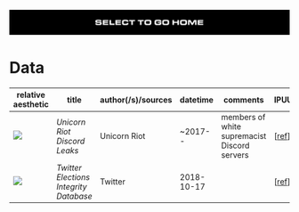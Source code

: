 [![](https://raw.githubusercontent.com/wdbm/InfoPeace/master/media/InfoPeace_home.png)](https://github.com/wdbm/InfoPeace/blob/master/README.md)

[//]: # (handy reference-style links)

[moderately important]: https://raw.githubusercontent.com/wdbm/InfoPeace/master/media/f1e1bd.png
[important           ]: https://raw.githubusercontent.com/wdbm/InfoPeace/master/media/eeba85.png
[very important      ]: https://raw.githubusercontent.com/wdbm/InfoPeace/master/media/e18d76.png
[extremely important ]: https://raw.githubusercontent.com/wdbm/InfoPeace/master/media/9c837e.png
[critical            ]: https://raw.githubusercontent.com/wdbm/InfoPeace/master/media/5b7887.png

# Data

|**relative aesthetic**                |**title**                                                                                                              |**author(/s)**/**sources**                                             |**datetime**   |**comments**                                  |**IPUUID4**                                                                                                                       |
|--------------------------------------|-----------------------------------------------------------------------------------------------------------------------|-----------------------------------------------------------------------|---------------|----------------------------------------------|----------------------------------------------------------------------------------------------------------------------------------|
|![][critical]                         |*Unicorn Riot Discord Leaks*                                                                                           |Unicorn Riot                                                           |~2017--        |members of white supremacist Discord servers  |[[ref](https://about.twitter.com/en_us/values/elections-integrity.html)]                                                          |
|![][critical]                         |*Twitter Elections Integrity Database*                                                                                 |Twitter                                                                |2018-10-17     |                                              |[[ref](https://about.twitter.com/en_us/values/elections-integrity.html)]                                                          |
